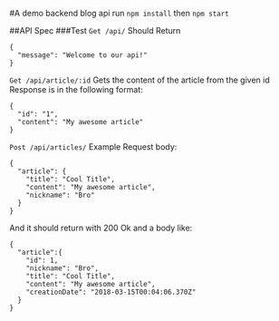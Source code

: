 #A demo backend blog api
run `npm install` then `npm start`

##API Spec
###Test
`Get /api/`
Should Return
```
{
  "message": "Welcome to our api!"
}
```

`Get /api/article/:id`
Gets the content of the article from the given id
Response is in the following format:
```
{
  "id": "1",
  "content": "My awesome article"
}
```


`Post /api/articles/`
Example Request body:
```
{
  "article": {
    "title": "Cool Title",
    "content": "My awesome article",
    "nickname": "Bro"
  }
}
```
And it should return with 200 Ok and a body like:
```
{
  "article":{
    "id": 1,
    "nickname": "Bro",
    "title": "Cool Title",
    "content": "My awesome article",
    "creationDate": "2018-03-15T00:04:06.370Z"
  }
}

```

